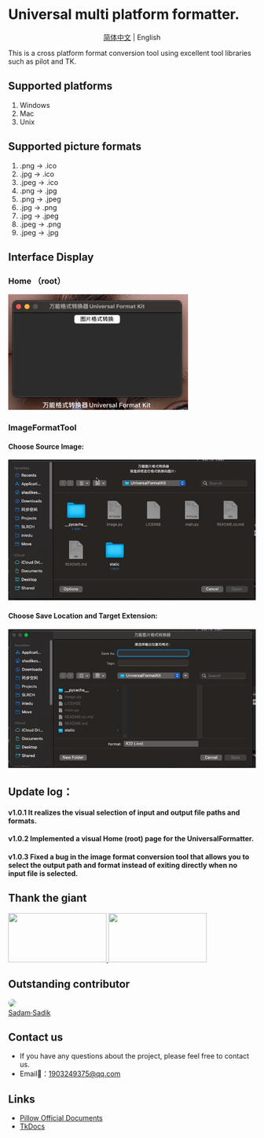 # Universal multi platform formatter.
<div align="center">

[简体中文](./README.cn.md) |  English

</div>
This is a cross platform format conversion tool using excellent tool libraries such as pilot and TK.

## Supported platforms

1. Windows
2. Mac
3. Unix

## Supported picture formats

1. .png -> .ico
2. .jpg -> .ico
3. .jpeg -> .ico
4. .png -> .jpg
5. .png -> .jpeg
6. .jpg -> .png
7. .jpg -> .jpeg
8. .jpeg -> .png
9. .jpeg -> .jpg

## Interface Display
### Home （root）
![Star](./static/images/GUI.jpg)
### ImageFormatTool
#### Choose Source Image:
![Star](./static/images/ImageFormatTool-selectFile.jpg)
#### Choose Save Location and Target Extension:
![Star](./static/images/ImageFormatTool-selectSaveLocationAndTargetExtenction.jpg)

## Update log：
#### v1.0.1 It realizes the visual selection of input and output file paths and formats.
#### v1.0.2 Implemented a visual Home (root) page for the UniversalFormatter.
#### v1.0.3 Fixed a bug in the image format conversion tool that allows you to select the output path and format instead of exiting directly when no input file is selected.


## Thank the giant

<a title="PIL（Pillow）" href="https://github.com/python-pillow/Pillow" target="_blank">
<img width="200" height="100" src="https://pillow.readthedocs.io/en/stable/_static/pillow-logo.png"/>
</a>
<a title="TK" href="https://tkdocs.com/" target="_blank">
<img width="200" height="100" src="https://tkdocs.com/favicon.ico"/>
</a>

## Outstanding contributor

<a href="https://github.com/Haoke98" target="_blank">
<img width="50px" style="border-radius:999px" src="https://portrait.gitee.com/uploads/avatars/user/1882/5648408_sadam98_1580052770.png!avatar200"/>
<br>
Sadam·Sadik
</a>

## Contact us

- If you have any questions about the project, please feel free to contact us.
- Email📮：1903249375@qq.com

## Links

- [Pillow Official Documents](https://pillow.readthedocs.io/en/stable/#)
- [TkDocs](https://tkdocs.com/)